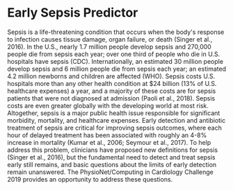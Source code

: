 # Early Sepsis Predictor
Sepsis is a life-threatening condition that occurs when the body's response to infection causes tissue damage, organ failure,
or death (Singer et al., 2016). In the U.S., nearly 1.7 million people develop sepsis and 270,000 people die from sepsis each year;
over one third of people who die in U.S. hospitals have sepsis (CDC). Internationally, an estimated 30 million people develop sepsis
and 6 million people die from sepsis each year; an estimated 4.2 million newborns and children are affected (WHO).
Sepsis costs U.S. hospitals more than any other health condition at $24 billion (13% of U.S. healthcare expenses) a year,
and a majority of these costs are for sepsis patients that were not diagnosed at admission (Paoli et al., 2018).
Sepsis costs are even greater globally with the developing world at most risk. Altogether, sepsis is a major public health issue
responsible for significant morbidity, mortality, and healthcare expenses. Early detection and antibiotic treatment of sepsis are
critical for improving sepsis outcomes, where each hour of delayed treatment has been associated with roughly an 4-8% increase in
mortality (Kumar et al., 2006; Seymour et al., 2017). To help address this problem, clinicians have proposed new definitions
for sepsis (Singer et al., 2016), but the fundamental need to detect and treat sepsis early still remains, and basic questions about the
limits of early detection remain unanswered.
The PhysioNet/Computing in Cardiology Challenge 2019 provides an opportunity to address these questions.

